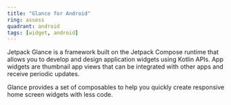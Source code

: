 ```yaml
---
title: "Glance for Android"
ring: assess
quadrant: android
tags: [widget, android]
---
```


<p>Jetpack Glance is a framework built on the Jetpack Compose runtime that allows you to develop and design application widgets using Kotlin APIs. App widgets are thumbnail app views that can be integrated with other apps and receive periodic updates.</p>

<p>Glance provides a set of composables to help you quickly create responsive home screen widgets with less code.</p>
